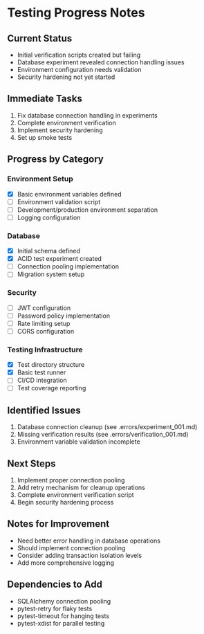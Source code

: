 # Testing Progress Notes

## Current Status
- Initial verification scripts created but failing
- Database experiment revealed connection handling issues
- Environment configuration needs validation
- Security hardening not yet started

## Immediate Tasks
1. Fix database connection handling in experiments
2. Complete environment verification
3. Implement security hardening
4. Set up smoke tests

## Progress by Category

### Environment Setup
- [x] Basic environment variables defined
- [ ] Environment validation script
- [ ] Development/production environment separation
- [ ] Logging configuration

### Database
- [x] Initial schema defined
- [x] ACID test experiment created
- [ ] Connection pooling implementation
- [ ] Migration system setup

### Security
- [ ] JWT configuration
- [ ] Password policy implementation
- [ ] Rate limiting setup
- [ ] CORS configuration

### Testing Infrastructure
- [x] Test directory structure
- [x] Basic test runner
- [ ] CI/CD integration
- [ ] Test coverage reporting

## Identified Issues
1. Database connection cleanup (see .errors/experiment_001.md)
2. Missing verification results (see .errors/verification_001.md)
3. Environment variable validation incomplete

## Next Steps
1. Implement proper connection pooling
2. Add retry mechanism for cleanup operations
3. Complete environment verification script
4. Begin security hardening process

## Notes for Improvement
- Need better error handling in database operations
- Should implement connection pooling
- Consider adding transaction isolation levels
- Add more comprehensive logging

## Dependencies to Add
- SQLAlchemy connection pooling
- pytest-retry for flaky tests
- pytest-timeout for hanging tests
- pytest-xdist for parallel testing 